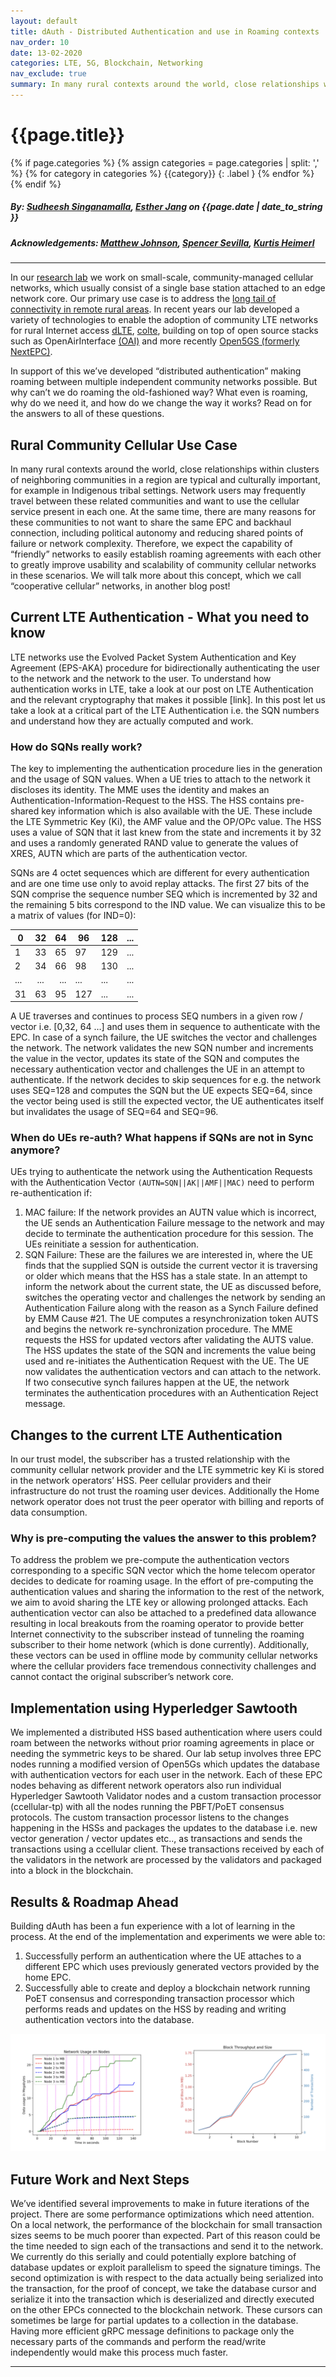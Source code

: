 ```yaml
---
layout: default
title: dAuth - Distributed Authentication and use in Roaming contexts
nav_order: 10
date: 13-02-2020
categories: LTE, 5G, Blockchain, Networking
nav_exclude: true
summary: In many rural contexts around the world, close relationships within clusters of neighboring communities in a region are typical and culturally important, for example in Indigenous tribal settings. Network users may frequently travel between these related communities and want to use the cellular service present in each one.
---
```


# {{page.title}}
{% if page.categories %}
{% assign categories = page.categories | split: ',' %}
{% for category in categories %}
{{category}}
{: .label }
{% endfor %}
{% endif %}

##### By: [Sudheesh Singanamalla](https://sudheesh.info/), [Esther Jang](https://homes.cs.washington.edu/~infrared/) on {{page.date | date_to_string }}
##### Acknowledgements: [Matthew Johnson](https://matt9j.net/), [Spencer Sevilla](https://spencersevilla.com/bio/), [Kurtis Heimerl](https://kurti.sh/)

---

In our [research lab](https://ictd.cs.washington.edu/) we work on small-scale, community-managed cellular networks, which usually consist of a single base station attached to an edge network core. Our primary use case is to address the [long tail of connectivity in remote rural areas](https://www.gsma.com/mobilefordevelopment/resources/unlocking-rural-coverage-enablers-commercially-sustainable-mobile-network-expansion/). In recent years our lab developed a variety of technologies to enable the adoption of community LTE networks for rural Internet access [dLTE](https://dl.acm.org/doi/10.1145/3286062.3286064), [colte](https://github.com/uw-ictd/colte), building on top of open source stacks such as OpenAirInterface [(OAI)](https://www.openairinterface.org/) and more recently [Open5GS (formerly NextEPC)](https://open5gs.org/). 

In support of this we’ve developed “distributed authentication” making roaming between multiple independent community networks possible. But why can’t we do roaming the old-fashioned way? What even is roaming, why do we need it, and how do we change the way it works? Read on for the answers to all of these questions.

## Rural Community Cellular Use Case

In many rural contexts around the world, close relationships within clusters of neighboring communities in a region are typical and culturally important, for example in Indigenous tribal settings. Network users may frequently travel between these related communities and want to use the cellular service present in each one. At the same time, there are many reasons for these communities to not want to share the same EPC and backhaul connection, including political autonomy and reducing shared points of failure or network complexity. Therefore, we expect the capability of “friendly” networks to easily establish roaming agreements with each other to greatly improve usability and scalability of community cellular networks in these scenarios. We will talk more about this concept, which we call “cooperative cellular” networks, in another blog post!

## Current LTE Authentication - What you need to know

LTE networks use the Evolved Packet System Authentication and Key Agreement (EPS-AKA) procedure for bidirectionally authenticating the user to the network and the network to the user. To understand how authentication works in LTE, take a look at our post on LTE Authentication and the relevant cryptography that makes it possible [link]. In this post let us take a look at a critical part of the LTE Authentication i.e. the SQN numbers and understand how they are actually computed and work.

### How do SQNs really work?

The key to implementing the authentication procedure lies in the generation and the usage of SQN values. When a UE tries to attach to the network it discloses its identity. The MME uses the identity and makes an Authentication-Information-Request to the HSS. The HSS contains pre-shared key information which is also available with the UE. These include the LTE Symmetric Key (Ki), the AMF value and the OP/OPc value. The HSS uses a value of SQN that it last knew from the state and increments it by 32 and uses a randomly generated RAND value to generate the values of XRES, AUTN which are parts of the authentication vector.

SQNs are 4 octet sequences which are different for every authentication and are one time use only to avoid replay attacks. The first 27 bits of the SQN comprise the sequence number SEQ which is incremented by 32 and the remaining 5 bits correspond to the IND value. We can visualize this to be a matrix of values (for IND=0):

| 0   |  32 |  64 | 96  | 128 | ... |
|-----|:---:|----:|-----|-----|-----|
| 1   |  33 |  65 | 97  | 129 | ... |
| 2   |  34 |  66 | 98  | 130 | ... |
| ... | ... | ... | ... | ... | ... |
| 31  | 63  | 95  | 127 | ... | ... |

A UE traverses and continues to process SEQ numbers in a given row / vector i.e. [0,32, 64 …] and uses them in sequence to authenticate with the EPC. In case of a synch failure, the UE switches the vector and challenges the network. The network validates the new SQN number and increments the value in the vector, updates its state of the SQN and computes the necessary authentication vector and challenges the UE in an attempt to authenticate. If the network decides to skip sequences for e.g. the network uses SEQ=128 and computes the SQN but the UE expects SEQ=64, since the vector being used is still the expected vector, the UE authenticates itself but invalidates the usage of SEQ=64 and SEQ=96.

### When do UEs re-auth? What happens if SQNs are not in Sync anymore?

UEs trying to authenticate the network using the Authentication Requests with the Authentication Vector `(AUTN=SQN||AK||AMF||MAC)` need to perform re-authentication if:

1. MAC failure: If the network provides an AUTN value which is incorrect, the UE sends an Authentication Failure message to the network and may decide to terminate the authentication procedure for this session. The UEs reinitiate a session for authentication.
2. SQN Failure: These are the failures we are interested in, where the UE finds that the supplied SQN is outside the current vector it is traversing or older which means that the HSS has a stale state. In an attempt to inform the network about the current state, the UE as discussed before, switches the operating vector and challenges the network by sending an Authentication Failure along with the reason as a Synch Failure defined by EMM Cause #21. The UE computes a resynchronization token AUTS and begins the network re-synchronization procedure. The MME requests the HSS for updated vectors after validating the AUTS value. The HSS updates the state of the SQN and increments the value being used and re-initiates the Authentication Request with the UE. The UE now validates the authentication vectors and can attach to the network. If two consecutive synch failures happen at the UE, the network terminates the authentication procedures with an Authentication Reject message.


## Changes to the current LTE Authentication

In our trust model, the subscriber has a trusted relationship with the community cellular network provider and the LTE symmetric key Ki is stored in the network operators’ HSS. Peer cellular providers and their infrastructure do not trust the roaming user devices. Additionally the Home network operator does not trust the peer operator with billing and reports of data consumption. 

### Why is pre-computing the values the answer to this problem?

To address the problem we pre-compute the authentication vectors corresponding to a specific SQN vector which the home telecom operator decides to dedicate for roaming usage. In the effort of pre-computing the authentication values and sharing the information to the rest of the network, we aim to avoid sharing the LTE key or allowing prolonged attacks. Each authentication vector can also be attached to a predefined data allowance resulting in local breakouts from the roaming operator to provide better Internet connectivity to the subscriber instead of tunneling the roaming subscriber to their home network (which is done currently). Additionally, these vectors can be used in offline mode by community cellular networks  where the cellular providers face tremendous connectivity challenges and cannot contact the original subscriber’s network core.

## Implementation using Hyperledger Sawtooth

We implemented a distributed HSS based authentication where users could roam between the networks without prior roaming agreements in place or needing the symmetric keys to be shared. Our lab setup involves three EPC nodes running a modified version of Open5Gs which updates the database with authentication vectors for each user in the network. Each of these EPC nodes behaving as different network operators also run individual Hyperledger Sawtooth Validator nodes and a custom transaction processor (ccellular-tp) with all the nodes running the PBFT/PoET consensus protocols. The custom transaction processor listens to the changes happening in the HSSs and packages the updates to the database i.e. new vector generation / vector updates etc.., as transactions and sends the transactions using a ccellular client. These transactions received by each of the validators in the network are processed by the validators and packaged into a block in the blockchain.

## Results & Roadmap Ahead

Building dAuth has been a fun experience with a lot of learning in the process. At the end of the implementation and experiments we were able to:
1. Successfully perform an authentication where the UE attaches to a different EPC which uses previously generated vectors provided by the home EPC.
2. Successfully able to create and deploy a blockchain network running PoET consensus and corresponding transaction processor which performs reads and updates on the HSS by reading and writing authentication vectors into the database.

![title](/img/example1.png)

## Future Work and Next Steps

We’ve identified several improvements to make in future iterations of the project. There are some performance optimizations which need attention. On a local network, the performance of the blockchain for small transaction sizes seems to be much poorer than expected. Part of this reason could be the time needed to sign each of the transactions and send it to the network. We currently do this serially and could potentially explore batching of database updates or exploit parallelism to speed the signature timings. The second optimization is with respect to the data actually being serialized into the transaction, for the proof of concept, we take the database cursor and serialize it into the transaction which is deserialized and directly executed on the other EPCs connected to the blockchain network. These cursors can sometimes be large for partial updates to a collection in the database. Having more efficient gRPC message definitions to package only the necessary parts of the commands and perform the read/write independently would make this process much faster.

---

